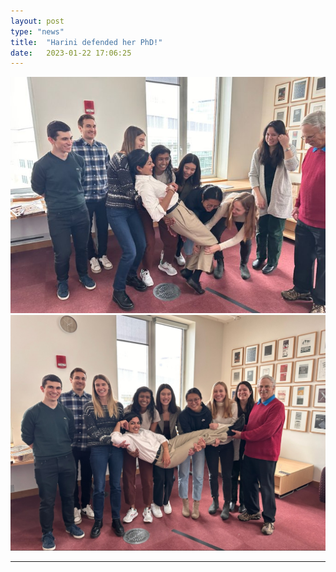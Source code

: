 ```yaml
---
layout: post
type: "news"
title:  "Harini defended her PhD!"
date:   2023-01-22 17:06:25
---
```


![image](/images/fun/harini_defense_1.jpeg) 
![image](/images/fun/harini_defense_2.jpeg)


---